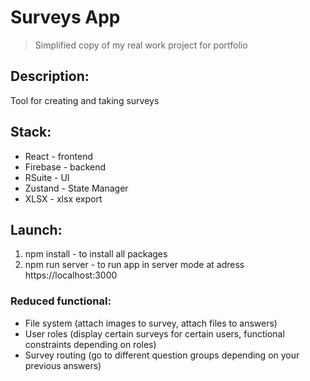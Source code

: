 # Surveys App

> Simplified copy of my real work project for portfolio

## Description:

Tool for creating and taking surveys

## Stack:

-   React - frontend
-   Firebase - backend
-   RSuite - UI
-   Zustand - State Manager
-   XLSX - xlsx export

## Launch:

1. npm install - to install all packages
2. npm run server - to run app in server mode at adress https://localhost:3000

### Reduced functional:

-   File system (attach images to survey, attach files to answers)
-   User roles (display certain surveys for certain users, functional constraints depending on roles)
-   Survey routing (go to different question groups depending on your previous answers)
